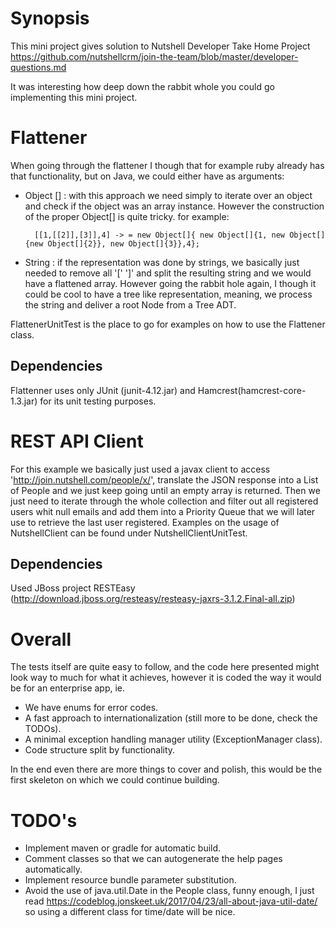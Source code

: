 # Synopsis
This mini project gives solution to Nutshell Developer Take Home Project 
https://github.com/nutshellcrm/join-the-team/blob/master/developer-questions.md

It was interesting how deep down the rabbit whole you could go implementing this mini project.

# Flattener

When going through the flattener I though that for example ruby already has that functionality, but on Java, we could either 
have as arguments:

- Object [] : with this approach we need simply to iterate over an object and check if the object was an
        array instance. However the construction of the proper Object[] is quite tricky. for example:
        
        [[1,[[2]],[3]],4] -> = new Object[]{ new Object[]{1, new Object[]{new Object[]{2}}, new Object[]{3}},4};
        
- String : if the representation was done by strings, we basically just needed to remove all '[' ']' and split the
resulting string and we would have a flattened array. However going the rabbit hole again, I though it could be cool to
have a tree like representation, meaning, we process the string and deliver a root Node from a Tree ADT.

FlattenerUnitTest is the place to go for examples on how to use the Flattener class.

## Dependencies
Flattenner uses only JUnit (junit-4.12.jar) and Hamcrest(hamcrest-core-1.3.jar) for its unit testing purposes.



# REST API Client
For this example we basically just used a javax client to access 'http://join.nutshell.com/people/x/',
translate the JSON response into a List of People and we just keep going until an empty array is returned.
Then we just need to iterate through the whole collection and filter out all registered users whit null emails and
add them into a Priority Queue that we will later use to retrieve the last user registered.
Examples on the usage of NutshellClient can be found under NutshellClientUnitTest.


## Dependencies
Used JBoss project RESTEasy (http://download.jboss.org/resteasy/resteasy-jaxrs-3.1.2.Final-all.zip)


# Overall
The tests itself are quite easy to follow, and the code here presented might look way to much for what it achieves,
however it is coded the way it would be for an enterprise app, ie.
- We have enums for error codes.
- A fast approach to internationalization (still more to be done, check the TODOs).
- A minimal exception handling manager utility (ExceptionManager class).
- Code structure split by functionality.

In the end even there are more things to cover and polish, this would be the first skeleton on which we could continue
building.


# TODO's
- Implement maven or gradle for automatic build.
- Comment classes so that we can autogenerate the help pages automatically.
- Implement resource bundle parameter substitution.
- Avoid the use of java.util.Date in the People class, funny enough, I just read 
https://codeblog.jonskeet.uk/2017/04/23/all-about-java-util-date/ so using a different class for time/date will be nice.






